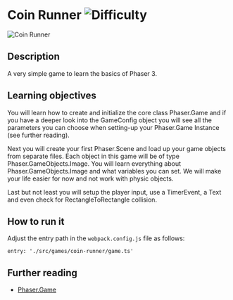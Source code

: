 # Coin Runner ![Difficulty](https://img.shields.io/badge/Difficulty-Beginner-green.svg)

![Coin Runner](https://github.com/digitsensitive/phaser3-typescript/blob/master/src/games/coin-runner/assets/github/coinRunner.png)

## Description

A very simple game to learn the basics of Phaser 3.

## Learning objectives

You will learn how to create and initialize the core class Phaser.Game and
if you have a deeper look into the GameConfig object you will see all the
parameters you can choose when setting-up your Phaser.Game Instance (see further reading).

Next you will create your first Phaser.Scene and load up your game objects from
separate files. Each object in this game will be of type Phaser.GameObjects.Image.
You will learn everything about Phaser.GameObjects.Image and
what variables you can set. We will make your life easier for now and not work
with physic objects.

Last but not least you will setup the player input, use a TimerEvent, a Text
and even check for RectangleToRectangle collision.

## How to run it

Adjust the entry path in the `webpack.config.js` file as follows:
```
entry: './src/games/coin-runner/game.ts'
```

## Further reading

* [Phaser.Game](https://github.com/digitsensitive/phaser3-typescript/blob/master/cheatsheets/boot/game.md)
